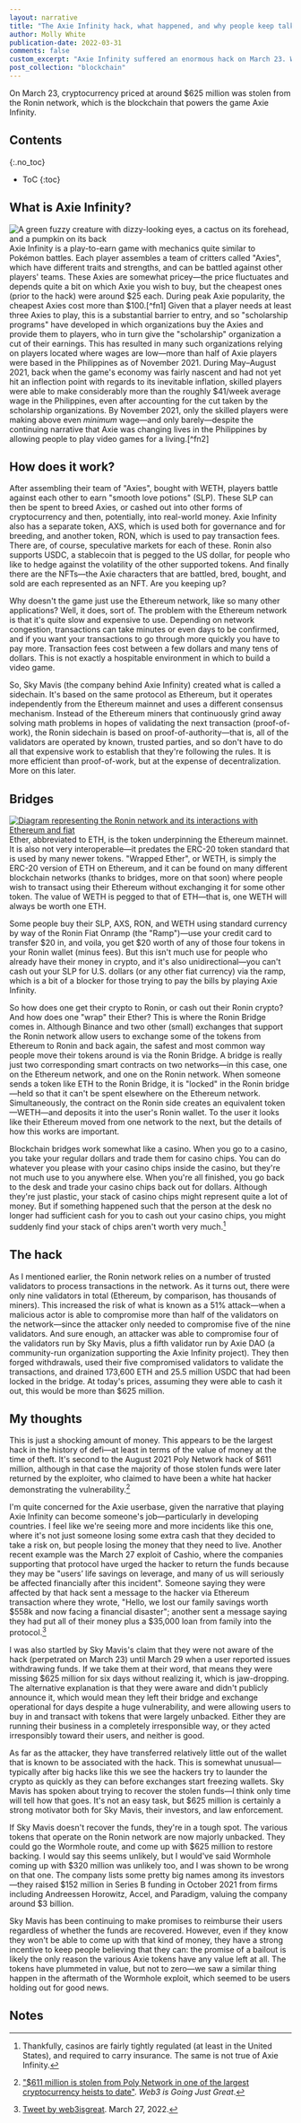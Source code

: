 ```yaml
---
layout: narrative
title: "The Axie Infinity hack, what happened, and why people keep talking about bridges"
author: Molly White
publication-date: 2022-03-31
comments: false
custom_excerpt: "Axie Infinity suffered an enormous hack on March 23. What happened, and what does it mean?"
post_collection: "blockchain"
---
```


On March 23, cryptocurrency priced at around $625 million was stolen from the Ronin network, which is the blockchain that powers the game Axie Infinity. 

## Contents
{:.no_toc}

* ToC
{:toc}

## What is Axie Infinity?
<div class="blog-images-float">
  <div class="image">
    <img src="https://mollywhite.net/storage/axie.png" alt="A green fuzzy creature with dizzy-looking eyes, a cactus on its forehead, and a pumpkin on its back" />
  </div>
</div>
Axie Infinity is a play-to-earn game with mechanics quite similar to Pokémon battles. Each player assembles a team of critters called "Axies", which have different traits and strengths, and can be battled against other players' teams. These Axies are somewhat pricey—the price fluctuates and depends quite a bit on which Axie you wish to buy, but the cheapest ones (prior to the hack) were around $25 each. During peak Axie popularity, the cheapest Axies cost more than $100.[^fn1] Given that a player needs at least three Axies to play, this is a substantial barrier to entry, and so "scholarship programs" have developed in which organizations buy the Axies and provide them to players, who in turn give the "scholarship" organization a cut of their earnings. This has resulted in many such organizations relying on players located where wages are low—more than half of Axie players were based in the Philippines as of November 2021. During May–August 2021, back when the game's economy was fairly nascent and had not yet hit an inflection point with regards to its inevitable inflation, skilled players were able to make considerably more than the roughly $41/week average wage in the Philippines, even after accounting for the cut taken by the scholarship organizations. By November 2021, only the skilled players were making above even <i>minimum</i> wage—and only barely—despite the continuing narrative that Axie was changing lives in the Philippines by allowing people to play video games for a living.[^fn2]

## How does it work?
After assembling their team of "Axies", bought with WETH, players battle against each other to earn "smooth love potions" (SLP). These SLP can then be spent to breed Axies, or cashed out into other forms of cryptocurrency and then, potentially, into real-world money. Axie Infinity also has a separate token, AXS, which is used both for governance and for breeding, and another token, RON, which is used to pay transaction fees. There are, of course, speculative markets for each of these. Ronin also supports USDC, a stablecoin that is pegged to the US dollar, for people who like to hedge against the volatility of the other supported tokens. And finally there are the NFTs—the Axie characters that are battled, bred, bought, and sold are each represented as an NFT. Are you keeping up?

Why doesn't the game just use the Ethereum network, like so many other applications? Well, it does, sort of. The problem with the Ethereum network is that it's quite slow and expensive to use. Depending on network congestion, transactions can take minutes or even days to be confirmed, and if you want your transactions to go through more quickly you have to pay more. Transaction fees cost between a few dollars and many tens of dollars. This is not exactly a hospitable environment in which to build a video game.

So, Sky Mavis (the company behind Axie Infinity) created what is called a sidechain. It's based on the same protocol as Ethereum, but it operates independently from the Ethereum mainnet and uses a different consensus mechanism. Instead of the Ethereum miners that continuously grind away solving math problems in hopes of validating the next transaction (proof-of-work), the Ronin sidechain is based on proof-of-authority—that is, all of the validators are operated by known, trusted parties, and so don't have to do all that expensive work to establish that they're following the rules. It is more efficient than proof-of-work, but at the expense of decentralization. More on this later.

## Bridges
<div class="blog-images-single full-width">
  <div class="image">
    <a href="https://mollywhite.net/storage/axie-network.png" target="_blank">
      <img src="https://mollywhite.net/storage/axie-network.png" alt="Diagram representing the Ronin network and its interactions with Ethereum and fiat" />
    </a>
  </div>
</div>
Ether, abbreviated to ETH, is the token underpinning the Ethereum mainnet. It is also not very interoperable—it predates the ERC-20 token standard that is used by many newer tokens. "Wrapped Ether", or WETH, is simply the ERC-20 version of ETH on Ethereum, and it can be found on many different blockchain networks (thanks to bridges, more on that soon) where people wish to transact using their Ethereum without exchanging it for some other token. The value of WETH is pegged to that of ETH—that is, one WETH will always be worth one ETH.

Some people buy their SLP, AXS, RON, and WETH using standard currency by way of the Ronin Fiat Onramp (the "Ramp")—use your credit card to transfer $20 in, and voila, you get $20 worth of any of those four tokens in your Ronin wallet (minus fees). But this isn't much use for people who already have their money in crypto, and it's also unidirectional—you can't cash out your SLP for U.S. dollars (or any other fiat currency) via the ramp, which is a bit of a blocker for those trying to pay the bills by playing Axie Infinity.

So how does one get their crypto to Ronin, or cash out their Ronin crypto? And how does one "wrap" their Ether? This is where the Ronin Bridge comes in. Although Binance and two other (small) exchanges that support the Ronin network allow users to exchange some of the tokens from Ethereum to Ronin and back again, the safest and most common way people move their tokens around is via the Ronin Bridge. A bridge is really just two corresponding smart contracts on two networks—in this case, one on the Ethereum network, and one on the Ronin network. When someone sends a token like ETH to the Ronin Bridge, it is "locked" in the Ronin bridge—held so that it can't be spent elsewhere on the Ethereum network. Simultaneously, the contract on the Ronin side creates an equivalent token—WETH—and deposits it into the user's Ronin wallet. To the user it looks like their Ethereum moved from one network to the next, but the details of how this works are important.

Blockchain bridges work somewhat like a casino. When you go to a casino, you take your regular dollars and trade them for casino chips. You can do whatever you please with your casino chips inside the casino, but they're not much use to you anywhere else. When you're all finished, you go back to the desk and trade your casino chips back out for dollars. Although they're just plastic, your stack of casino chips might represent quite a lot of money. But if something happened such that the person at the desk no longer had sufficient cash for you to cash out your casino chips, you might suddenly find your stack of chips aren't worth very much.[^fn3]

## The hack
As I mentioned earlier, the Ronin network relies on a number of trusted validators to process transactions in the network. As it turns out, there were only nine validators in total (Ethereum, by comparison, has thousands of miners). This increased the risk of what is known as a 51% attack—when a malicious actor is able to compromise more than half of the validators on the network—since the attacker only needed to compromise five of the nine validators. And sure enough, an attacker was able to compromise four of the validators run by Sky Mavis, plus a fifth validator run by Axie DAO (a community-run organization supporting the Axie Infinity project). They then forged withdrawals, used their five compromised validators to validate the transactions, and drained 173,600 ETH and 25.5 million USDC that had been locked in the bridge. At today's prices, assuming they were able to cash it out, this would be more than $625 million.

## My thoughts
This is just a shocking amount of money. This appears to be the largest hack in the history of defi—at least in terms of the value of money at the time of theft. It's second to the August 2021 Poly Network hack of $611 million, although in that case the majority of those stolen funds were later returned by the exploiter, who claimed to have been a white hat hacker demonstrating the vulnerability.[^fn5]

I'm quite concerned for the Axie userbase, given the narrative that playing Axie Infinity can become someone's job—particularly in developing countries. I feel like we're seeing more and more incidents like this one, where it's not just someone losing some extra cash that they decided to take a risk on, but people losing the money that they need to live. Another recent example was the March 27 exploit of Cashio, where the companies supporting that protocol have urged the hacker to return the funds because they may be "users’ life savings on leverage, and many of us will seriously be affected financially after this incident". Someone saying they were affected by that hack sent a message to the hacker via Ethereum transaction where they wrote, "Hello, we lost our family savings worth $558k and now facing a financial disaster"; another sent a message saying they had put all of their money plus a $35,000 loan from family into the protocol.[^fn4]

I was also startled by Sky Mavis's claim that they were not aware of the hack (perpetrated on March 23) until March 29 when a user reported issues withdrawing funds. If we take them at their word, that means they were missing $625 million for six days without realizing it, which is jaw-dropping. The alternative explanation is that they were aware and didn't publicly announce it, which would mean they left their bridge and exchange operational for days despite a huge vulnerability, and were allowing users to buy in and transact with tokens that were largely unbacked. Either they are running their business in a completely irresponsible way, or they acted irresponsibly toward their users, and neither is good.

As far as the attacker, they have transferred relatively little out of the wallet that is known to be associated with the hack. This is somewhat unusual—typically after big hacks like this we see the hackers try to launder the crypto as quickly as they can before exchanges start freezing wallets. Sky Mavis has spoken about trying to recover the stolen funds—I think only time will tell how that goes. It's not an easy task, but $625 million is certainly a strong motivator both for Sky Mavis, their investors, and law enforcement.

If Sky Mavis doesn't recover the funds, they're in a tough spot. The various tokens that operate on the Ronin network are now majorly unbacked. They could go the Wormhole route, and come up with $625 million to restore backing. I would say this seems unlikely, but I would've said Wormhole coming up with $320 million was unlikely too, and I was shown to be wrong on that one. The company lists some pretty big names among its investors—they raised $152 million in Series B funding in October 2021 from firms including Andreessen Horowitz, Accel, and Paradigm, valuing the company around $3 billion.

Sky Mavis has been continuing to make promises to reimburse their users regardless of whether the funds are recovered. However, even if they know they won't be able to come up with that kind of money, they have a strong incentive to keep people believing that they can: the promise of a bailout is likely the only reason the various Axie tokens have any value left at all. The tokens have plummeted in value, but not to zero—we saw a similar thing happen in the aftermath of the Wormhole exploit, which seemed to be users holding out for good news.

## Notes
[^fn1]: [Maxbrand's Public Axie Price Stats](https://docs.google.com/spreadsheets/d/16cHdjVBjyTDB_wnrp4nUoIfP1LzPw0TtZ8uWUmwHowE/edit#gid=1272016951).
[^fn2]: "[Axie Infinity: Infinite Opportunity or Infinite Peril?](https://naavik.co/deep-dives/axie-infinity)". Naavik. November 12, 2021.
[^fn3]: Thankfully, casinos are fairly tightly regulated (at least in the United States), and required to carry insurance. The same is not true of Axie Infinity.
[^fn4]: [Tweet by web3isgreat](https://twitter.com/web3isgreat/status/1508268791813320704). March 27, 2022.
[^fn5]: ["$611 million is stolen from Poly Network in one of the largest cryptocurrency heists to date"](https://web3isgoinggreat.com/?id=2021-08-11-0). <i>Web3 is Going Just Great</i>.